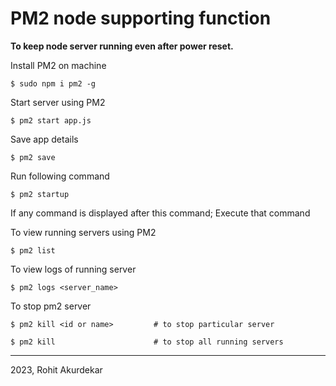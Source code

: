 # PM2 node supporting function

__To keep node server running even after power reset.__

Install PM2 on machine

    $ sudo npm i pm2 -g

Start server using PM2

    $ pm2 start app.js

Save app details

    $ pm2 save

Run following command

    $ pm2 startup

If any command is displayed after this command; Execute that command

To view running servers using PM2

    $ pm2 list

To view logs of running server

    $ pm2 logs <server_name>

To stop pm2 server 

    $ pm2 kill <id or name>         # to stop particular server

    $ pm2 kill                      # to stop all running servers

-------------------------------------------------------------------------

2023, Rohit Akurdekar